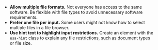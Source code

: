 - **Allow multiple file formats.** Not everyone has access to the same software. Be flexible with file types to avoid unnecessary software requirements.
- **Prefer one file per input.** Some users might not know how to select multiple files in a file browser.
- **Use hint text to highlight input restrictions.** Create an element with the `usa-hint` class to explain any file restrictions, such as document types or file size.
